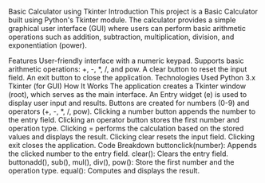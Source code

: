 Basic Calculator using Tkinter
Introduction
This project is a Basic Calculator built using Python's Tkinter module. The calculator provides a simple graphical user interface (GUI) where users can perform basic arithmetic operations such as addition, subtraction, multiplication, division, and exponentiation (power).

Features
User-friendly interface with a numeric keypad.
Supports basic arithmetic operations: +, -, *, /, and pow.
A clear button to reset the input field.
An exit button to close the application.
Technologies Used
Python 3.x
Tkinter (for GUI)
How It Works
The application creates a Tkinter window (root), which serves as the main interface.
An Entry widget (e) is used to display user input and results.
Buttons are created for numbers (0-9) and operators (+, -, *, /, pow).
Clicking a number button appends the number to the entry field.
Clicking an operator button stores the first number and operation type.
Clicking = performs the calculation based on the stored values and displays the result.
Clicking clear resets the input field.
Clicking exit closes the application.
Code Breakdown
buttonclick(number): Appends the clicked number to the entry field.
clear(): Clears the entry field.
buttonadd(), sub(), mul(), div(), pow(): Store the first number and the operation type.
equal(): Computes and displays the result.

